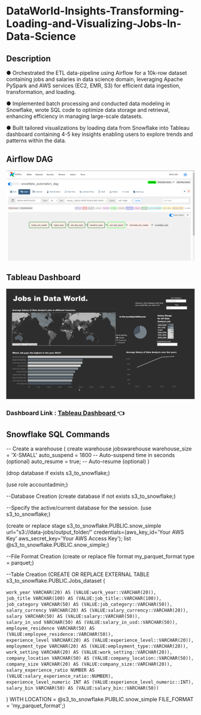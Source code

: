 # DataWorld-Insights-Transforming-Loading-and-Visualizing-Jobs-In-Data-Science

## Description

●	Orchestrated the ETL data-pipeline using Airflow for a 10k-row dataset containing jobs and salaries in data science domain, leveraging Apache PySpark and AWS services (EC2, EMR, S3) for efficient data ingestion, transformation, and loading.

●	Implemented batch processing and conducted data modeling in Snowflake, wrote SQL code to optimize data storage and retrieval, enhancing efficiency in managing large-scale datasets.

●	Built tailored visualizations by loading data from Snowflake into Tableau dashboard containing 4-5 key insights enabling users to explore trends and patterns within the data.

## Airflow DAG
![Image](Airflow_DAG.png)

## Tableau Dashboard
![Image](Tableau.png)

### Dashboard Link :  [Tableau Dashboard ](https://public.tableau.com/app/profile/rahul.kengeri/viz/DataJobsAnalysis_17045546335880/MainDashboard)  👈

## Snowflake SQL Commands

-- Create a warehouse
(
create warehouse jobswarehouse
    warehouse_size = 'X-SMALL'
    auto_suspend = 1800  -- Auto-suspend time in seconds (optional)
    auto_resume = true;  -- Auto-resume (optional)
)
    
(drop database if exists s3_to_snowflake;)

(use role accountadmin;)

--Database Creation 
(create database if not exists s3_to_snowflake;)

--Specify the active/current database for the session.
(use s3_to_snowflake;)

(create or replace stage s3_to_snowflake.PUBLIC.snow_simple url="s3://data-jobs/output_folder/"
credentials=(aws_key_id='Your AWS Key'
aws_secret_key='Your AWS Access Key');
list @s3_to_snowflake.PUBLIC.snow_simple;)

--File Format Creation
(create or replace file format my_parquet_format
type = parquet;)



--Table Creation
(CREATE OR REPLACE EXTERNAL TABLE s3_to_snowflake.PUBLIC.Jobs_dataset (
   
    work_year VARCHAR(20) AS (VALUE:work_year::VARCHAR(20)),
    job_title VARCHAR(100) AS (VALUE:job_title::VARCHAR(100)),
    job_category VARCHAR(50) AS (VALUE:job_category::VARCHAR(50)),
    salary_currency VARCHAR(20) AS (VALUE:salary_currency::VARCHAR(20)),
    salary VARCHAR(50) AS (VALUE:salary::VARCHAR(50)),
    salary_in_usd VARCHAR(50) AS (VALUE:salary_in_usd::VARCHAR(50)),
    employee_residence VARCHAR(50) AS (VALUE:employee_residence::VARCHAR(50)),
    experience_level VARCHAR(20) AS (VALUE:experience_level::VARCHAR(20)),
    employment_type VARCHAR(20) AS (VALUE:employment_type::VARCHAR(20)),
    work_setting VARCHAR(20) AS (VALUE:work_setting::VARCHAR(20)),
    company_location VARCHAR(50) AS (VALUE:company_location::VARCHAR(50)),
    company_size VARCHAR(20) AS (VALUE:company_size::VARCHAR(20)),
    salary_experience_ratio NUMBER AS (VALUE:salary_experience_ratio::NUMBER),
    experience_level_numeric INT AS (VALUE:experience_level_numeric::INT),
    salary_bin VARCHAR(50) AS (VALUE:salary_bin::VARCHAR(50))
  )
WITH LOCATION = @s3_to_snowflake.PUBLIC.snow_simple
FILE_FORMAT = 'my_parquet_format';)


